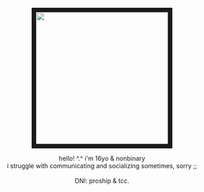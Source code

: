 <p align="center">
<img src="https://files.catbox.moe/hjjorr.gif" width="300" height="300" border="10"/>
</p>
<p align="center">
hello! ^.^ i'm 16yo & nonbinary
<br>
i struggle with communicating and socializing sometimes, sorry ;;
<br>
<br>
DNI: proship & tcc.
<br>

</p>

